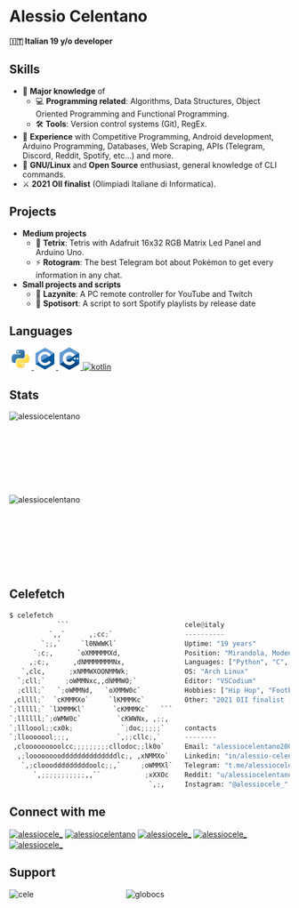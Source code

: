 # Alessio Celentano
**🇮🇹 Italian 19 y/o developer**

## Skills

- 🧠 **Major knowledge** of
  - 💻 **Programming related**: Algorithms, Data Structures, Object Oriented Programming and Functional Programming.
  - 🛠️ **Tools**: Version control systems (Git), RegEx.
- 💪 **Experience** with Competitive Programming, Android development, Arduino Programming, Databases, Web Scraping, APIs (Telegram, Discord, Reddit, Spotify, etc...) and more.
- 🐧 **GNU/Linux** and **Open Source** enthusiast, general knowledge of CLI commands.
- ⚔️ **2021 OII finalist** (Olimpiadi Italiane di Informatica).

## Projects

- **Medium projects**
  - 👾 **Tetrix**: Tetris with Adafruit 16x32 RGB Matrix Led Panel and Arduino Uno.
  - ⚡️ **Rotogram**: The best Telegram bot about Pokémon to get every information in any chat.
- **Small projects and scripts**
  - 📱 **Lazynite**: A PC remote controller for YouTube and Twitch 
  - 🎵 **Spotisort**: A script to sort Spotify playlists by release date 

## Languages
<p align="left"> <a href="https://www.python.org" target="_blank" rel="noreferrer"> <img src="https://raw.githubusercontent.com/devicons/devicon/master/icons/python/python-original.svg" alt="python" width="40" height="40"/> </a> <a href="https://www.cprogramming.com/" target="_blank" rel="noreferrer"> <img src="https://raw.githubusercontent.com/devicons/devicon/master/icons/c/c-original.svg" alt="c" width="40" height="40"/> </a> <a href="https://www.w3schools.com/cpp/" target="_blank" rel="noreferrer"> <img src="https://raw.githubusercontent.com/devicons/devicon/master/icons/cplusplus/cplusplus-original.svg" alt="cplusplus" width="40" height="40"/> </a> <a href="https://kotlinlang.org" target="_blank" rel="noreferrer"> <img src="https://www.vectorlogo.zone/logos/kotlinlang/kotlinlang-icon.svg" alt="kotlin" width="40" height="40"/> </a> </p>

## Stats
<p><img align="left" src="https://github-readme-stats.vercel.app/api/top-langs?username=alessiocelentano&show_icons=true&locale=en&layout=compact&theme=react" alt="alessiocelentano" /></p><br><br><br><br><br><br><br><br>
<p><img align="left" src="https://github-readme-stats.vercel.app/api?username=alessiocelentano&show_icons=true&locale=en&theme=react" alt="alessiocelentano" /></p><br><br><br><br><br><br><br><br>

## Celefetch
```python
$ celefetch
            ```                             cele@italy
          `,,`      ,;cc;`                  ----------
        `;;,`     `l0NWWKl`                 Uptime: "19 years"
      `;c;,      `oXMMMMMXd,                Position: "Mirandola, Modena, Italy"
     ,;c;,      ,dNMMMMMMMNx,               Languages: ["Python", "C", "C++", "Kotlin"]
   `,clc,      ;xNMMWXOONMMWk;              OS: "Arch Linux"
  `;cll;`     ;oWMMNxc,,dNMMWO;`            Editor: "VSCodium"
  ;clll;`   `;oWMMNd,   `oXMMW0c`           Hobbies: ["Hip Hop", "Football", "Gaming"]
 ,cllll;`  `cKMMMXo`     `lKMMMKc`          Other: "2021 OII finalist (Olimpiadi Italiane di Informatica)"
`;lllll;` `lXMMMKl`       `cKMMMKc`   ```   
`;llllll;`;oWMW0c`         `cKWWNx, ,;;,    
`;llloool;;cx0k;            `;doc;;;;;`     contacts
`;llooooool;;;,            `,;;cllc;,`      --------
 ,clooooooooolcc;;;;;;;;;cllodoc;;lk0o`     Email: "alessiocelentano2003@gmail.com"
  ,;looooooooddddddddddddddlc;, ,xNMMXo`    Linkedin: "in/alessio-celentano-606746245"
   `,;clooodddddddddoolc;;,`     ;oWMMXl`   Telegram: "t.me/alessiocelentano"
      `,;;;;;;;;;;;,,``           ;xXXOc    Reddit: "u/alessiocelentano"
                                   `,;,     Instagram: "@alessiocele_"
```                                 

## Connect with me
<p align="left">
<a href="mailto:alessiocelentano2003@gmail.com" target="blank"><img align="center" src="https://external-content.duckduckgo.com/iu/?u=https%3A%2F%2Ffreepngimg.com%2Fdownload%2Fgmail%2F66428-icons-computer-google-email-gmail-free-transparent-image-hq.png&f=1&nofb=1" alt="alessiocele_" height="40" width="40" /></a>
<a href="https://linkedin.com/in/alessiocelentano" target="blank"><img align="center" src="https://raw.githubusercontent.com/rahuldkjain/github-profile-readme-generator/master/src/images/icons/Social/linked-in-alt.svg" alt="alessiocelentano" height="30" width="40" /></a>
<a href="https://t.me/alessiocelentano" target="blank"><img align="center" src="https://external-content.duckduckgo.com/iu/?u=http%3A%2F%2Fwww.vectorico.com%2Fdownload%2Fsocial_media%2FTelegram-Icon.png&f=1&nofb=1" alt="alessiocele_" height="40" width="40" /></a>
<a href="https://www.reddit.com/user/alessiocelentano" target="blank"><img align="center" src="https://external-content.duckduckgo.com/iu/?u=http%3A%2F%2Fwww.vectorico.com%2Fdownload%2Fsocial_media%2FReddit-Icon.png&f=1&nofb=1" alt="alessiocele_" height="40" width="40" /></a>
<a href="https://instagram.com/alessiocele_" target="blank"><img align="center" src="https://raw.githubusercontent.com/rahuldkjain/github-profile-readme-generator/master/src/images/icons/Social/instagram.svg" alt="alessiocele_" height="30" width="40" /></a>
</p>

## Support
<p><a href="https://www.buymeacoffee.com/cele"> <img align="left" src="https://cdn.buymeacoffee.com/buttons/v2/default-yellow.png" height="50" width="210" alt="cele" /></a><a href="https://ko-fi.com/globocs"> <img align="left" src="https://cdn.ko-fi.com/cdn/kofi3.png?v=3" height="50" width="210" alt="globocs" /></a></p><br><br><br>
